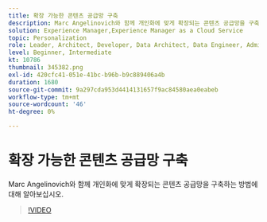 ```yaml
---
title: 확장 가능한 콘텐츠 공급망 구축
description: Marc Angelinovich와 함께 개인화에 맞게 확장되는 콘텐츠 공급망을 구축하는 방법에 대해 알아보십시오.
solution: Experience Manager,Experience Manager as a Cloud Service
topic: Personalization
role: Leader, Architect, Developer, Data Architect, Data Engineer, Admin, User
level: Beginner, Intermediate
kt: 10786
thumbnail: 345382.png
exl-id: 420cfc41-051e-41bc-b96b-b9c889406a4b
duration: 1680
source-git-commit: 9a297cda953d4414131657f9ac84580aea0eabeb
workflow-type: tm+mt
source-wordcount: '46'
ht-degree: 0%

---
```


# 확장 가능한 콘텐츠 공급망 구축

Marc Angelinovich와 함께 개인화에 맞게 확장되는 콘텐츠 공급망을 구축하는 방법에 대해 알아보십시오.

>[!VIDEO](https://video.tv.adobe.com/v/345382/?quality=12&learn=on)
